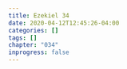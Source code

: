 ```yaml
---
title: Ezekiel 34
date: 2020-04-12T12:45:26-04:00
categories: []
tags: []
chapter: "034"
inprogress: false
---
```



